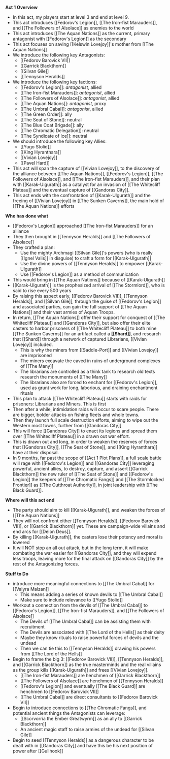 **Act 1 Overview**
- In this act, my players start at level 3 and end at level 9.
- This act introduces [[Fedorov's Legion]], [[The Iron-fist Marauders]], and [[The Followers of Alsolace]] as enemies to the world
- This act introduces [[The Aquan Nations]] as the current, primary antagonist with [[Fedorov's Legion]] as the secondary
- This act focuses on saving [[Kelswin Lovejoy]]'s mother from [[The Aquan Nations]]
- We introduce the following key Antagonists:
	- [[Fedorov Barovick VII]]
	- [[Garrick Blackthorn]]
	- [[Silvan Gile]]
	- [[Tennyson Heralds]]
- We introduce the following key factions:
	- [[Fedorov's Legion]]: *antagonist*, allied
	- [[The Iron-fist Marauders]]: *antagonist*, allied
	- [[The Followers of Alsolace]]: *antagonist*, allied
	- [[The Aquan Nations]]: *antagonist*, proxy
	- [[The Umbral Cabal]]: *antagonist*, allied
	- [[The Green Order]]: ally
	- [[The Seat of Stone]]: neutral
	- [[The Blue Coat Brigade]]: ally
	- [[The Chromatic Delegation]]: neutral
	- [[The Syndicate of Ice]]: neutral
- We should introduce the following key Allies:
	- [[Yugo Stolid]]
	- [[King Hyranthara]]
	- [[Vivian Lovejoy]]
	- [[Pavel Hard]]
- This act will span the capture of [[Vivian Lovejoy]], to the discovery of the alliance between [[The Aquan Nations]], [[Fedorov's Legion]], [[The Followers of Alsolace]], and [[The Iron-fist Marauders]], and their plan with [[Karak-Ulgurath]] as a catalyst for an invasion of [[The Whitecliff Plateau]] and the eventual capture of [[Gandoras City]]. 
- This act ends with the confrontation of [[Karak-Ulgurath]] and the freeing of [[Vivian Lovejoy]] in [[The Sunken Caverns]], the main hold of [[The Aquan Nations]] efforts

**Who has done what**
- [[Fedorov's Legion]] approached [[The Iron-fist Marauders]] for an alliance
- They then brought in [[Tennyson Heralds]] and [[The Followers of Alsolace]]
- They crafted a plan:
	- Use the mighty Archmagi [[Silvan Gile]]'s powers (who is really [[Ignel Valis]] in disguise) to craft a form for [[Karak-Ulgurath]]
	- Use the divine powers of [[Tennyson Heralds]] to empower [[Karak-Ulgurath]]
	- Use [[Fedorov's Legion]] as a method of communication
- This would bring in [[The Aquan Nations]] because of [[Karak-Ulgurath]]
- [[Karak-Ulgurath]] is the prophesized arrival of [[The Stormlord]], who is said to rise every 500 years
- By raising this aspect early, [[Fedorov Barovick VII]], [[Tennyson Heralds]], and [[Silvan Gile]], through the guise of [[Fedorov's Legion]] and associated parties, can gain the full support of [[The Aquan Nations]] and their vast armies of Aquan Troops. 
- In return, [[The Aquan Nations]] offer their support for conquest of [[The Whitecliff Plateau]] and [[Gandoras City]], but also offer their elite casters to harbor prisoners of [[The Whitecliff Plateau]] to both mine [[The Sunken Caverns]] for an artifact called a **[[Shard]]**, and research that [[Shard]] through a network of captured Librarians, [[Vivian Lovejoy]] included. 
	- This is why the miners from [[Saddle-Port]] and [[Vivian Lovejoy]] are imprisoned
	- The miners excavate the caved in ruins of underground complexes of [[The Many]]
	- The librarians are controlled as a think tank to research old texts research the monuments of [[The Many]]
	- The librarians also are forced to enchant for [[Fedorov's Legion]], used as grunt work for long, laborious, and draining enchantment rituals 
- This plan to attack [[The Whitecliff Plateau]] starts with raids for prisoners: Librarians and Miners. This is first
- Then after a while, intimidation raids will occur to scare people. There are bigger, bolder attacks on fishing fleets and whole towns. 
- Then they launch full scale destruction efforts, aiming to wipe out the Western most towns, further from [[Gandoras City]]
- This will force [[Gandoras City]] to enact its legions and spread them over [[The Whitecliff Plateau]] in a drawn out war effort.
- This is drawn out and long, in order to weaken the reserves of forces that [[Gandoras City]], [[The Seat of Stone]], and [[King Hyranthara]] have at their disposal. 
- In 9 months, far past the scope of [[Act 1 Plot Plans]], a full scale battle will rage with [[Fedorov's Legion]] and [[Gandoras City]] leveraging powerful, ancient allies, to destroy, capture, and assert [[Garrick Blackthorn]] the new ruler of [[The Seat of Stone]] and [[Fedorov's Legion]] the keepers of [[The Chromatic Fangs]] and [[The Stormlocked Frontier]] as [[The Cutthroat Authority]], in joint leadership with [[The Black Guard]].

**Where will this act end**
- The party should aim to kill [[Karak-Ulgurath]], and weaken the forces of [[The Aquan Nations]]
- They will not confront either [[Tennyson Heralds]], [[Fedorov Barovick VII]], or [[Garrick Blackthorn]] yet. These are campaign-wide villains and end arcs for [[Deion Deus]]. 
- By killing [[Karak-Ulgurath]], the casters lose their potency and moral is lowered
- It will NOT stop an all out attack, but in the long term, it will make combating the war easier for [[Gandoras City]], and they will expend less troops, leaving more for the final attack on [[Gandoras City]] by the rest of the Antagonizing forces. 

**Stuff to Do**
- introduce more meaningful connections to [[The Umbral Cabal]] for [[Valyra Malzan]]
	- This means adding a series of known devils to [[The Umbral Cabal]]
	- Make sure to include relevance to [[Yugo Stolid]]
- Workout a connection from the devils of [[The Umbral Cabal]] to [[Fedorov's Legion]], [[The Iron-fist Marauders]], and [[The Followers of Alsolace]]
	- The Devils of [[The Umbral Cabal]] can be assisting them with recruitment
	- The Devils are associated with [[The Lord of the Hells]] as their deity
	- Maybe they know rituals to raise powerful forces of devils and the undead
	- Then we can tie this to [[Tennyson Heralds]] drawing his powers from [[The Lord of the Hells]]
- Begin to frame the big 3: [[Fedorov Barovick VII]], [[Tennyson Heralds]], and [[Garrick Blackthorn]] as the true masterminds and the real villains as the group kills [[Karak-Ulgurath]] and frees [[Vivian Lovejoy]]. 
	- [[The Iron-fist Marauders]] are henchmen of [[Garrick Blackthorn]]
	- [[The Followers of Alsolace]] are henchmen of [[Tennyson Heralds]]
	- [[Fedorov's Legion]] and eventually [[The Black Guard]] are henchmen to [[Fedorov Barovick VII]]
	- [[The Umbral Cabal]] are direct consultants to [[Fedorov Barovick VII]]
- Begin to introduce connections to [[The Chromatic Fangs]], and potential ancient things the Antagonists can leverage:
	- [[Scorvorria the Ember Greatwyrm]] as an ally to [[Garrick Blackthorn]]
	- An ancient magic staff to raise armies of the undead for [[Silvan Gile]]
- Begin to seed [[Tennyson Heralds]] as a dangerous character to be dealt with in [[Gandoras City]] and have this be his next position of power after [[Gullhook]]